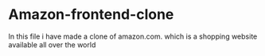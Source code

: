 # Amazon-frontend-clone
In this file i have made a clone of amazon.com. which is a shopping website available all over the world
